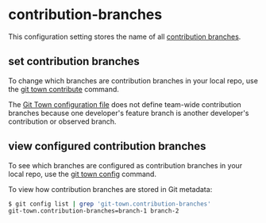 # contribution-branches

This configuration setting stores the name of all
[contribution branches](../branch-types.md#contribution-branches).

## set contribution branches

To change which branches are contribution branches in your local repo, use the
[git town contribute](../commands/contribute.md) command.

The [Git Town configuration file](../configuration-file.md) does not define
team-wide contribution branches because one developer's feature branch is
another developer's contribution or observed branch.

## view configured contribution branches

To see which branches are configured as contribution branches in your local
repo, use the [git town config](../commands/config.md) command.

To view how contribution branches are stored in Git metadata:

```bash
$ git config list | grep 'git-town.contribution-branches'
git-town.contribution-branches=branch-1 branch-2
```
